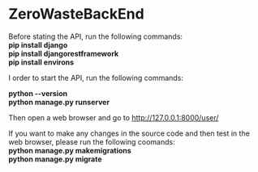 # ZeroWasteBackEnd
Before stating the API, run the following commands:<br>
<b>pip install django<br>
pip install djangorestframework<br>
pip install environs<br></b>


I order to start the API, run the following commands:<br>

<b>python --version<br>
python manage.py runserver</b>

Then open a web browser and go to http://127.0.0.1:8000/user/

If you want to make any changes in the source code and then test in the web browser, please run the following coomands:<br>
<b>python manage.py makemigrations<br>
python manage.py migrate</b>
